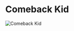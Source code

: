 # Comeback Kid

![Comeback Kid](http://assets.farmhouse.co/publishing/1-shoot-it-yourself/images/comeback-kid-1.jpg)
